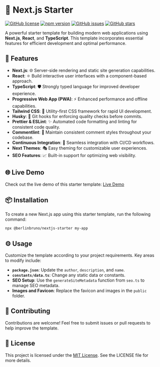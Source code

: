 # 🚀 Next.js Starter

[![GitHub license](https://img.shields.io/badge/license-MIT-brightgreen.svg)](LICENSE)
[![npm version](https://img.shields.io/npm/v/@berlinbruno/nextjs-starter.svg)](https://www.npmjs.com/package/@berlinbruno/nextjs-starter)
[![GitHub issues](https://img.shields.io/github/issues/berlinbruno/nextjs-starter.svg)](https://github.com/berlinbruno/nextjs-starter/issues)
[![GitHub stars](https://img.shields.io/github/stars/berlinbruno/nextjs-starter.svg)](https://github.com/berlinbruno/nextjs-starter/stargazers)

A powerful starter template for building modern web applications using **Next.js**, **React**, and **TypeScript**. This template incorporates essential features for efficient development and optimal performance.

## 🌟 Features

- **Next.js**: 🌐 Server-side rendering and static site generation capabilities.
- **React**: ⚛️ Build interactive user interfaces with a component-based approach.
- **TypeScript**: 🛡️ Strongly typed language for improved developer experience.
- **Progressive Web App (PWA)**: ⚡ Enhanced performance and offline capabilities.
- **Tailwind CSS**: 🎨 Utility-first CSS framework for rapid UI development.
- **Husky**: 🐶 Git hooks for enforcing quality checks before commits.
- **Prettier & ESLint**: ✨ Automated code formatting and linting for consistent code quality.
- **Commentlint**: 💬 Maintain consistent comment styles throughout your codebase.
- **Continuous Integration**: 🔄 Seamless integration with CI/CD workflows.
- **Next Themes**: 🎭 Easy theming for customizable user experiences.
- **SEO Features**: 📈 Built-in support for optimizing web visibility.

## 🌐 Live Demo

Check out the live demo of this starter template: [Live Demo](https://www.nextjs-starter.berlinbruno.dev)

## 📦 Installation

To create a new Next.js app using this starter template, run the following command:

```bash
npx @berlinbruno/nextjs-starter my-app

```

## ⚙️ Usage

Customize the template according to your project requirements. Key areas to modify include:

- **`package.json`**: Update the `author`, `description`, and `name`.
- **`constants/data.ts`**: Change any static data or constants.
- **SEO Setup**: Use the `generateSiteMetadata` function from `seo.ts` to manage SEO metadata.
- **Images and Favicon**: Replace the favicon and images in the `public` folder.

## 🤝 Contributing

Contributions are welcome! Feel free to submit issues or pull requests to help improve the template.

## 📄 License

This project is licensed under the [MIT License](LICENSE). See the LICENSE file for more details.
